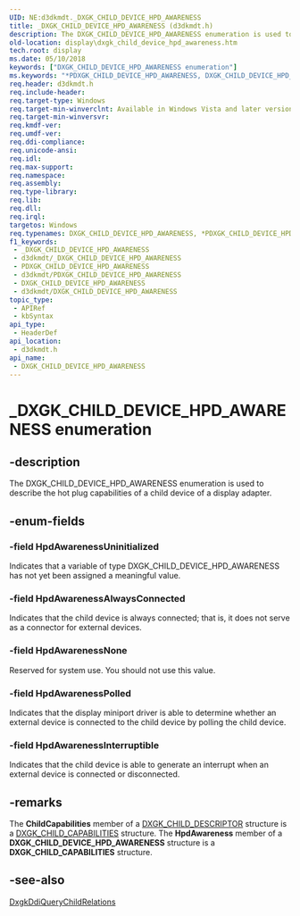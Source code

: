 ```yaml
---
UID: NE:d3dkmdt._DXGK_CHILD_DEVICE_HPD_AWARENESS
title: _DXGK_CHILD_DEVICE_HPD_AWARENESS (d3dkmdt.h)
description: The DXGK_CHILD_DEVICE_HPD_AWARENESS enumeration is used to describe the hot plug capabilities of a child device of a display adapter.
old-location: display\dxgk_child_device_hpd_awareness.htm
tech.root: display
ms.date: 05/10/2018
keywords: ["DXGK_CHILD_DEVICE_HPD_AWARENESS enumeration"]
ms.keywords: "*PDXGK_CHILD_DEVICE_HPD_AWARENESS, DXGK_CHILD_DEVICE_HPD_AWARENESS, DXGK_CHILD_DEVICE_HPD_AWARENESS enumeration [Display Devices], DmEnums_1d5801e8-cb03-4409-a037-b25242176eea.xml, HpdAwarenessAlwaysConnected, HpdAwarenessInterruptible, HpdAwarenessNone, HpdAwarenessPolled, HpdAwarenessUninitialized, PDXGK_CHILD_DEVICE_HPD_AWARENESS, PDXGK_CHILD_DEVICE_HPD_AWARENESS enumeration pointer [Display Devices], _DXGK_CHILD_DEVICE_HPD_AWARENESS, d3dkmdt/DXGK_CHILD_DEVICE_HPD_AWARENESS, d3dkmdt/HpdAwarenessAlwaysConnected, d3dkmdt/HpdAwarenessInterruptible, d3dkmdt/HpdAwarenessNone, d3dkmdt/HpdAwarenessPolled, d3dkmdt/HpdAwarenessUninitialized, d3dkmdt/PDXGK_CHILD_DEVICE_HPD_AWARENESS, display.dxgk_child_device_hpd_awareness"
req.header: d3dkmdt.h
req.include-header:
req.target-type: Windows
req.target-min-winverclnt: Available in Windows Vista and later versions of the Windows operating systems.
req.target-min-winversvr: 
req.kmdf-ver: 
req.umdf-ver: 
req.ddi-compliance: 
req.unicode-ansi: 
req.idl: 
req.max-support: 
req.namespace: 
req.assembly: 
req.type-library: 
req.lib: 
req.dll: 
req.irql: 
targetos: Windows
req.typenames: DXGK_CHILD_DEVICE_HPD_AWARENESS, *PDXGK_CHILD_DEVICE_HPD_AWARENESS
f1_keywords:
 - _DXGK_CHILD_DEVICE_HPD_AWARENESS
 - d3dkmdt/_DXGK_CHILD_DEVICE_HPD_AWARENESS
 - PDXGK_CHILD_DEVICE_HPD_AWARENESS
 - d3dkmdt/PDXGK_CHILD_DEVICE_HPD_AWARENESS
 - DXGK_CHILD_DEVICE_HPD_AWARENESS
 - d3dkmdt/DXGK_CHILD_DEVICE_HPD_AWARENESS
topic_type:
 - APIRef
 - kbSyntax
api_type:
 - HeaderDef
api_location:
 - d3dkmdt.h
api_name:
 - DXGK_CHILD_DEVICE_HPD_AWARENESS
---
```


# _DXGK_CHILD_DEVICE_HPD_AWARENESS enumeration


## -description

The DXGK_CHILD_DEVICE_HPD_AWARENESS enumeration is used to describe the hot plug capabilities of a child device of a display adapter.

## -enum-fields

### -field HpdAwarenessUninitialized

Indicates that a variable of type DXGK_CHILD_DEVICE_HPD_AWARENESS has not yet been assigned a meaningful value.

### -field HpdAwarenessAlwaysConnected

Indicates that the child device is always connected; that is, it does not serve as a connector for external devices.

### -field HpdAwarenessNone

Reserved for system use. You should not use this value.

### -field HpdAwarenessPolled

Indicates that the display miniport driver is able to determine whether an external device is connected to the child device by polling the child device.

### -field HpdAwarenessInterruptible

Indicates that the child device is able to generate an interrupt when an external device is connected or disconnected.

## -remarks

The <b>ChildCapabilities</b> member of a <a href="/windows-hardware/drivers/ddi/dispmprt/ns-dispmprt-_dxgk_child_descriptor">DXGK_CHILD_DESCRIPTOR</a> structure is a <a href="/windows-hardware/drivers/ddi/dispmprt/ns-dispmprt-_dxgk_child_capabilities">DXGK_CHILD_CAPABILITIES</a> structure. The <b>HpdAwareness</b> member of a <b>DXGK_CHILD_DEVICE_HPD_AWARENESS</b> structure is a <b>DXGK_CHILD_CAPABILITIES</b>  structure.

## -see-also

<a href="/windows-hardware/drivers/ddi/dispmprt/nc-dispmprt-dxgkddi_query_child_relations">DxgkDdiQueryChildRelations</a>
